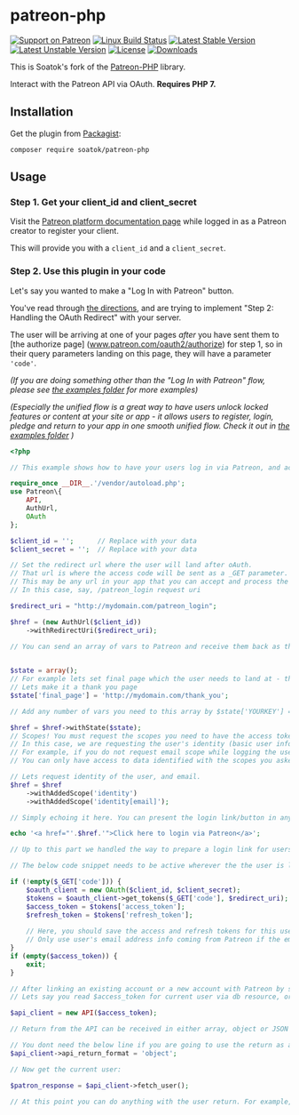 # patreon-php

[![Support on Patreon](https://img.shields.io/endpoint.svg?url=https%3A%2F%2Fshieldsio-patreon.herokuapp.com%2Fsoatok&style=flat)](https://patreon.com/soatok)
[![Linux Build Status](https://travis-ci.org/soatok/patreon-php.svg?branch=master)](https://travis-ci.org/soatok/patreon-php)
[![Latest Stable Version](https://poser.pugx.org/soatok/patreon-php/v/stable)](https://packagist.org/packages/soatok/patreon)
[![Latest Unstable Version](https://poser.pugx.org/soatok/patreon-php/v/unstable)](https://packagist.org/packages/soatok/patreon)
[![License](https://poser.pugx.org/soatok/patreon/license)](https://packagist.org/packages/soatok/patreon-php)
[![Downloads](https://img.shields.io/packagist/dt/soatok/patreon.svg)](https://packagist.org/packages/soatok/patreon-php)

This is Soatok's fork of the [Patreon-PHP](https://github.com/Patreon/patreon-php) library.

Interact with the Patreon API via OAuth. **Requires PHP 7.**

## Installation

Get the plugin from [Packagist](https://packagist.org/packages/soatok/patreon):

```terminal
composer require soatok/patreon-php
```

## Usage

### Step 1. Get your client_id and client_secret

Visit the [Patreon platform documentation page](https://www.patreon.com/platform/documentation)
while logged in as a Patreon creator to register your client.

This will provide you with a `client_id` and a `client_secret`.

### Step 2. Use this plugin in your code

Let's say you wanted to make a "Log In with Patreon" button.

You've read through [the directions](https://www.patreon.com/platform/documentation/oauth), and are trying to implement "Step 2: Handling the OAuth Redirect" with your server.

The user will be arriving at one of your pages *after* you have sent them to [the authorize page] (www.patreon.com/oauth2/authorize) for step 1, so in their query parameters landing on this page, they will have a parameter `'code'`.

_(If you are doing something other than the "Log In with Patreon" flow, please see [the examples folder](examples) for more examples)_

_(Especially the unified flow is a great way to have users unlock locked features or content at your site or app - it allows users to register, login, pledge and return to your app in one smooth unified flow. Check it out in [the examples folder](examples) )_


```php
<?php

// This example shows how to have your users log in via Patreon, and acquire access and refresh tokens after logging in

require_once __DIR__.'/vendor/autoload.php';
use Patreon\{
    API,
    AuthUrl,
    OAuth
};

$client_id = '';      // Replace with your data
$client_secret = '';  // Replace with your data

// Set the redirect url where the user will land after oAuth. 
// That url is where the access code will be sent as a _GET parameter.
// This may be any url in your app that you can accept and process the access code and login
// In this case, say, /patreon_login request uri

$redirect_uri = "http://mydomain.com/patreon_login";

$href = (new AuthUrl($client_id))
    ->withRedirectUri($redirect_uri);

// You can send an array of vars to Patreon and receive them back as they are. Ie, state vars to set the user state, app state or any other info which should be sent back and forth.
 

$state = array();
// For example lets set final page which the user needs to land at - this may be a content the user is unlocking via oauth, or a welcome/thank you page
// Lets make it a thank you page
$state['final_page'] = 'http://mydomain.com/thank_you';

// Add any number of vars you need to this array by $state['YOURKEY'] = VARIABLE

$href = $href->withState($state);
// Scopes! You must request the scopes you need to have the access token.
// In this case, we are requesting the user's identity (basic user info), user's email
// For example, if you do not request email scope while logging the user in, later you wont be able to get user's email via /identity endpoint when fetching the user details
// You can only have access to data identified with the scopes you asked. Read more at https://docs.patreon.com/#scopes

// Lets request identity of the user, and email.
$href = $href
    ->withAddedScope('identity')
    ->withAddedScope('identity[email]');

// Simply echoing it here. You can present the login link/button in any other way.

echo '<a href="'.$href.'">Click here to login via Patreon</a>';

// Up to this part we handled the way to prepare a login link for users to log in via Patreon oAuth using API v2. From this point on starts the processing of a logged in user or user returning from Patreon oAuth.

// The below code snippet needs to be active wherever the the user is landing in $redirect_uri parameter above. It will grab the auth code from Patreon and get the tokens via the oAuth client

if (!empty($_GET['code'])) {
	$oauth_client = new OAuth($client_id, $client_secret);
	$tokens = $oauth_client->get_tokens($_GET['code'], $redirect_uri);
	$access_token = $tokens['access_token'];
	$refresh_token = $tokens['refresh_token'];
	
	// Here, you should save the access and refresh tokens for this user somewhere. Conceptually this is the point either you link an existing user of your app with his/her Patreon account, or, if the user is a new user, create an account for him or her in your app, log him or her in, and then link this new account with the Patreon account. More or less a social login logic applies here.
	// Only use user's email address info coming from Patreon if the email is verified. Check for is_email_verified value in user's API return.
}
if (empty($access_token)) {
    exit;
}

// After linking an existing account or a new account with Patreon by saving and matching the tokens for a given user, you can then read the access token (from the database or whatever resource), and then just check if the user is logged into Patreon by using below code. Code from down below can be placed wherever in your app, it doesnt need to be in the redirect_uri at which the Patreon user ends after oAuth. You just need the $access_token for the current user and thats it.
// Lets say you read $access_token for current user via db resource, or you just acquired it through oAuth earlier like the above - create a new API client

$api_client = new API($access_token);

// Return from the API can be received in either array, object or JSON formats by setting the return format. It defaults to array if not specifically set. Specifically setting return format is not necessary. Below is shown as an example of having the return parsed as an object. Default is array (associated) and there is no need to specifically set it if you are going to use it as an array. If there is anyone using Art4 JSON parser lib or any other parser, they can just set the API return to json and then have the return parsed by that parser

// You dont need the below line if you are going to use the return as array. 
$api_client->api_return_format = 'object';

// Now get the current user:

$patron_response = $api_client->fetch_user();

// At this point you can do anything with the user return. For example, if there is no return for this user, then you can consider the user not logged into Patreon. Or, if there is return, then you can get the user's Patreon id or pledge info. For example if you are able to acquire user's id, then you can consider the user logged into Patreon. 
```
